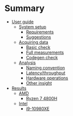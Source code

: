 # Summary

- [User guide](user-guide/index.md)
  * [System setup](user-guide/system-setup.md)
    - [Requirements](user-guide/requirements.md)
    - [Suggestions](user-guide/suggestions.md)
  * [Acquiring data](user-guide/acquiring-data.md)
    - [Basic check](user-guide/basic-check.md)
    - [Full measurements](user-guide/full-measurements.md)
    - [Codegen check](user-guide/codegen-check.md)
  * [Analysis](user-guide/analysis.md)
    - [Naming convention](user-guide/naming-convention.md)
    - [Latency/throughput](user-guide/latency-throughput.md)
    - [Hardware operations](user-guide/hardware-operations.md)
    - [Other insight](user-guide/other-insight.md)
- [Results]()
  * [AMD]()
    - [Ryzen 7 4800H]()
  * [Intel]()
    - [i9-10980XE]()

